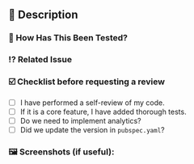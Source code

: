## 📖 Description
<!--- Describe your changes in detail -->

### 🧪 How Has This Been Tested?
<!--- Please describe how you tested your changes. -->
<!--- Include details of your unit test, and the manual tests you did -->
<!--- see how your change affects other areas of the code, etc. -->

### ⁉️ Related Issue
<!--- If suggesting a new feature or change, please discuss it in an issue first -->
<!--- For more explanation: https://docs.github.com/en/issues/tracking-your-work-with-issues/linking-a-pull-request-to-an-issue#linking-a-pull-request-to-an-issue-using-a-keyword -->
<!--- Please link to the issue here: (use keyword `closes: #12345`) -->

### ☑️ Checklist before requesting a review
- [ ] I have performed a self-review of my code.
- [ ] If it is a core feature, I have added thorough tests.
- [ ] Do we need to implement analytics?
- [ ] Did we update the version in `pubspec.yaml`?

### 🖼️ Screenshots (if useful):
<!--- If it's a visual change, please provide a screenshot -->
